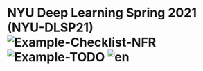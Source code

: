 # NYU Deep Learning Spring 2021 (NYU-DLSP21)![Example-Checklist-NFR](https://img.shields.io/badge/Example--Checklist--NFR-25%25%2010%2F40-red) ![Example-TODO](https://img.shields.io/badge/Example--TODO-75%25%206%2F8-green) ![en](https://img.shields.io/badge/en-17%25%207%2F41-red) 



